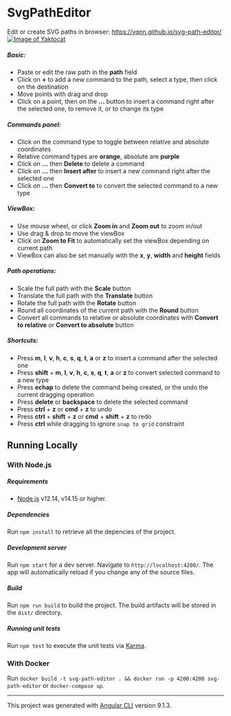 # SvgPathEditor
Edit or create SVG paths in browser: https://yqnn.github.io/svg-path-editor/
[![Image of Yaktocat](./doc/screenshot.png)](https://yqnn.github.io/svg-path-editor/)



##### Basic:
- Paste or edit the raw path in the **path** field
- Click on **+** to add a new command to the path, select a type, then click on the destination
- Move points with drag and drop
- Click on a point, then on the **...** button to insert a command right after the selected one, to remove it, or to change its type

##### Commands panel:
- Click on the command type to toggle between relative and absolute coordinates
- Relative command types are **orange**, absolute are **purple**
- Click on **...** then **Delete** to delete a command
- Click on **...** then **Insert after** to insert a new command right after the selected one
- Click on **...** then **Convert to** to convert the selected command to a new type

##### ViewBox:
- Use mouse wheel, or click **Zoom in** and **Zoom out** to zoom in/out
- Use drag & drop to move the viewBox
- Click on **Zoom to Fit** to automatically set the viewBox depending on current path
- ViewBox can also be set manually with the **x**, **y**, **width** and **height** fields

##### Path operations:
- Scale the full path with the **Scale** button
- Translate the full path with the **Translate** button
- Rotate the full path with the **Rotate** button
- Round all coordinates of the current path with the **Round** button
- Convert all commands to relative or absolute coordinates with **Convert to relative** or **Convert to absolute** button

##### Shortcuts:
- Press **m**, **l**, **v**, **h**, **c**, **s**, **q**, **t**, **a** or **z** to insert a command after the selected one
- Press **shift** + **m**, **l**, **v**, **h**, **c**, **s**, **q**, **t**, **a** or **z** to convert selected command to a new type
- Press **echap** to delete the command being created, or the undo the current dragging operation
- Press **delete** or **backspace** to delete the selected command
- Press **ctrl** + **z** or **cmd** + **z** to undo
- Press **ctrl** + **shift** + **z** or **cmd** + **shift** + **z** to redo
- Press **ctrl** while dragging to ignore `snap to grid` constraint

## Running Locally

### With Node.js

##### Requirements
- [Node.js](https://nodejs.org/) v12.14, v14.15 or higher.

##### Dependencies
Run `npm install` to retrieve all the depencies of the project.

##### Development server
Run `npm start` for a dev server. Navigate to `http://localhost:4200/`. The app will automatically reload if you change any of the source files.

##### Build
Run `npm run build` to build the project. The build artifacts will be stored in the `dist/` directory.

##### Running unit tests
Run `npm test` to execute the unit tests via [Karma](https://karma-runner.github.io).

### With Docker
Run `docker build -t svg-path-editor . && docker run -p 4200:4200 svg-path-editor` or `docker-compose up`.

---

This project was generated with [Angular CLI](https://github.com/angular/angular-cli) version 9.1.3.
